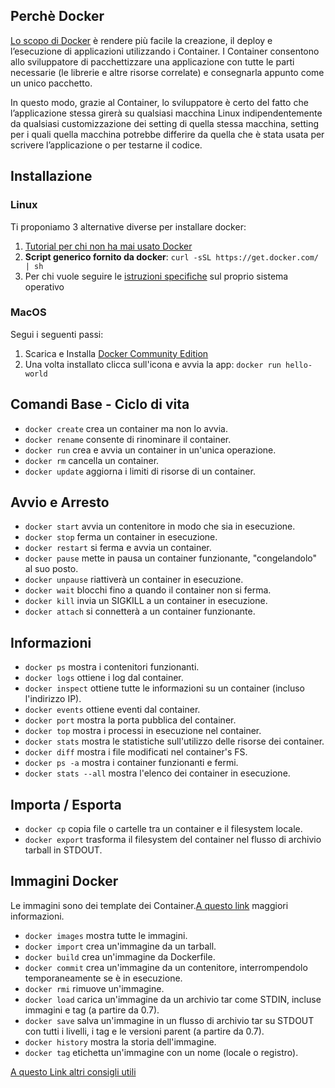 ## Perchè Docker ##

[Lo scopo di Docker](https://www.docker.com/why-docker#copy1) è rendere più facile la creazione, il deploy e l’esecuzione di applicazioni utilizzando i Container. I Container consentono allo sviluppatore di pacchettizzare una applicazione con tutte le parti necessarie (le librerie e altre risorse correlate) e consegnarla appunto come un unico pacchetto.

In questo modo, grazie al Container, lo sviluppatore è certo del fatto che l’applicazione stessa girerà su qualsiasi macchina Linux indipendentemente da qualsiasi customizzazione dei setting di quella stessa macchina, setting per i quali quella macchina potrebbe differire da quella che è stata usata per scrivere l’applicazione o per testarne il codice.

## Installazione

### Linux

Ti proponiamo 3 alternative diverse per installare docker:

1. [Tutorial per chi non ha mai usato Docker](https://docs.docker.com/get-started/)
2. **Script generico fornito da docker**: `curl -sSL https://get.docker.com/ | sh`
3. Per chi vuole seguire le [istruzioni specifiche](https://docs.docker.com/install/) sul proprio sistema operativo

### MacOS

Segui i seguenti passi:

1. Scarica e Installa [Docker Community Edition](https://www.docker.com/products/docker-engine)
2. Una volta installato clicca sull'icona e avvia la app: `docker run hello-world`

## Comandi Base - Ciclo di vita

* `docker create` crea un container ma non lo avvia.
* `docker rename` consente di rinominare il container.
* `docker run` crea e avvia un container in un'unica operazione.
* `docker rm` cancella un container.
* `docker update` aggiorna i limiti di risorse di un container.

## Avvio e Arresto

* `docker start` avvia un contenitore in modo che sia in esecuzione.
* `docker stop` ferma un container in esecuzione.
* `docker restart` si ferma e avvia un container.
* `docker pause` mette in pausa un container funzionante, "congelandolo" al suo posto.
* `docker unpause` riattiverà un container in esecuzione.
* `docker wait` blocchi fino a quando il container non si ferma.
* `docker kill` invia un SIGKILL a un container in esecuzione.
* `docker attach` si connetterà a un container funzionante.

## Informazioni

* `docker ps` mostra i contenitori funzionanti.
* `docker logs` ottiene i log dal container.
* `docker inspect` ottiene tutte le informazioni su un container (incluso l'indirizzo IP).
* `docker events` ottiene eventi dal container.
* `docker port` mostra la porta pubblica del container.
* `docker top` mostra i processi in esecuzione nel container.
* `docker stats` mostra le statistiche sull'utilizzo delle risorse dei container.
* `docker diff` mostra i file modificati nel container's FS.
* `docker ps -a` mostra i container funzionanti e fermi.
* `docker stats --all` mostra l'elenco dei container in esecuzione.

## Importa / Esporta

* `docker cp` copia file o cartelle tra un container e il filesystem locale.
* `docker export` trasforma il filesystem del container nel flusso di archivio tarball in STDOUT.

## Immagini Docker
Le immagini sono dei template dei Container.[A questo link](https://docs.docker.com/engine/docker-overview/) maggiori informazioni.

* `docker images` mostra tutte le immagini.
* `docker import` crea un'immagine da un tarball.
* `docker build` crea un'immagine da Dockerfile.
* `docker commit` crea un'immagine da un contenitore, interrompendolo temporaneamente se è in esecuzione.
* `docker rmi` rimuove un'immagine.
* `docker load` carica un'immagine da un archivio tar come STDIN, incluse immagini e tag (a partire da 0.7).
* `docker save` salva un'immagine in un flusso di archivio tar su STDOUT con tutti i livelli, i tag e le versioni parent (a partire da 0.7).
* `docker history` mostra la storia dell'immagine.
* `docker tag` etichetta un'immagine con un nome (locale o registro).


[A questo Link altri consigli utili](https://github.com/wsargent/docker-cheat-sheet#dockerfile)
